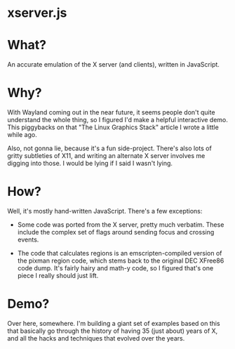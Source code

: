 xserver.js
==========

What?
=====

An accurate emulation of the X server (and clients), written in JavaScript.

Why?
====

With Wayland coming out in the near future, it seems people don't quite
understand the whole thing, so I figured I'd make a helpful interactive
demo. This piggybacks on that "The Linux Graphics Stack" article I wrote
a little while ago.

Also, not gonna lie, because it's a fun side-project. There's also lots
of gritty subtleties of X11, and writing an alternate X server involves
me digging into those. I would be lying if I said I wasn't lying.

How?
====

Well, it's mostly hand-written JavaScript. There's a few exceptions:

  * Some code was ported from the X server, pretty much verbatim. These
    include the complex set of flags around sending focus and crossing
    events.

  * The code that calculates regions is an emscripten-compiled version
  	of the pixman region code, which stems back to the original DEC
  	XFree86 code dump. It's fairly hairy and math-y code, so I figured
  	that's one piece I really should just lift.

Demo?
=====

Over here, somewhere. I'm building a giant set of examples based on this
that basically go through the history of having 35 (just about) years of
X, and all the hacks and techniques that evolved over the years.

